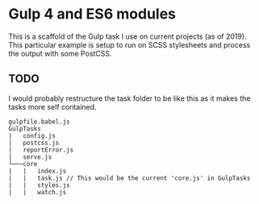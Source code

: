 # Gulp 4 and ES6 modules

This is a scaffold of the Gulp task I use on current projects (as of 2019). This particular example is setup to run on SCSS stylesheets and process the output with some PostCSS.

## TODO

I would probably restructure the task folder to be like this as it makes the tasks more self contained.

```
gulpfile.babel.js
GulpTasks
|   config.js
|   postcss.js
|   reportError.js
|   serve.js
└───core
|   |   index.js
|   |   task.js // This would be the current 'core.js' in GulpTasks
|   |   styles.js
|   |   watch.js
```